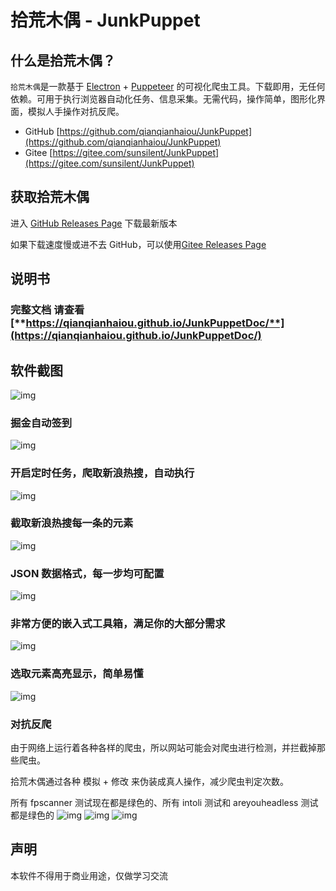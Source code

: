 # 拾荒木偶 - JunkPuppet

## 什么是拾荒木偶？

`拾荒木偶`是一款基于 [Electron](https://github.com/electron/electron) + [Puppeteer](https://github.com/puppeteer/puppeteer) 的可视化爬虫工具。下载即用，无任何依赖。可用于执行浏览器自动化任务、信息采集。无需代码，操作简单，图形化界面，模拟人手操作对抗反爬。

- GitHub [https://github.com/qianqianhaiou/JunkPuppet](https://github.com/qianqianhaiou/JunkPuppet)
- Gitee [https://gitee.com/sunsilent/JunkPuppet](https://gitee.com/sunsilent/JunkPuppet)

## 获取拾荒木偶

进入 [GitHub Releases Page](https://github.com/qianqianhaiou/JunkPuppet/releases) 下载最新版本

如果下载速度慢或进不去 GitHub，可以使用[Gitee Releases Page](https://gitee.com/sunsilent/JunkPuppet/releases)

## 说明书
### **完整文档** 请查看 [**https://qianqianhaiou.github.io/JunkPuppetDoc/**](https://qianqianhaiou.github.io/JunkPuppetDoc/)

## 软件截图
![img](./docs/user-guide/images/app-list.png)

### 掘金自动签到

![img](./docs/user-guide/images/app-detail1.png)

### 开启定时任务，爬取新浪热搜，自动执行

![img](./docs/user-guide/images/app-detail2.png)

### 截取新浪热搜每一条的元素

![img](./docs/user-guide/images/app-detail3.png)

### JSON 数据格式，每一步均可配置

![img](./docs/user-guide/images/app-setting.png)

### 非常方便的嵌入式工具箱，满足你的大部分需求

![img](./docs/user-guide/images/app-plugin-setting1.png)

### 选取元素高亮显示，简单易懂

![img](./docs/user-guide/images/app-plugin-setting2.png)

### 对抗反爬

由于网络上运行着各种各样的爬虫，所以网站可能会对爬虫进行检测，并拦截掉那些爬虫。

拾荒木偶通过各种 模拟 + 修改 来伪装成真人操作，减少爬虫判定次数。

所有 fpscanner 测试现在都是绿色的、所有 intoli 测试和 areyouheadless 测试都是绿色的
![img](./docs/user-guide/images/fpscanner.png)
![img](./docs/user-guide/images/areyouheadless.png)
![img](./docs/user-guide/images/intoli.png)

## 声明

本软件不得用于商业用途，仅做学习交流
